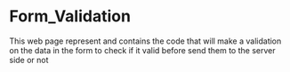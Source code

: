 # Form_Validation
This web page represent and contains the code that will make a validation on the data in the form to check if it valid before send them to the server side or not
